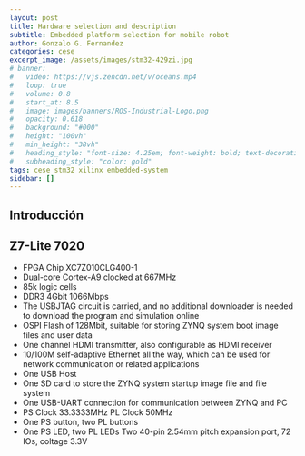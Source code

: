 ```yaml
---
layout: post
title: Hardware selection and description
subtitle: Embedded platform selection for mobile robot
author: Gonzalo G. Fernandez
categories: cese
excerpt_image: /assets/images/stm32-429zi.jpg
# banner:
#   video: https://vjs.zencdn.net/v/oceans.mp4
#   loop: true
#   volume: 0.8
#   start_at: 8.5
#   image: images/banners/ROS-Industrial-Logo.png
#   opacity: 0.618
#   background: "#000"
#   height: "100vh"
#   min_height: "38vh"
#   heading_style: "font-size: 4.25em; font-weight: bold; text-decoration: underline"
#   subheading_style: "color: gold"
tags: cese stm32 xilinx embedded-system
sidebar: []
---
```


## Introducción

## Z7-Lite 7020

- FPGA Chip XC7Z010CLG400-1
- Dual-core Cortex-A9 clocked at 667MHz
- 85k logic cells
- DDR3 4Gbit 1066Mbps
- The USBJTAG circuit is carried, and no additional downloader is needed to download the program and simulation online
- OSPI Flash of 128Mbit, suitable for storing ZYNQ system boot image files and user data
- One channel HDMI transmitter,  also configurable as HDMI receiver
- 10/100M self-adaptive Ethernet all the way, which can be used for network communication or related applications
- One USB Host
- One SD card to store the ZYNQ system startup image file and file system
- One USB-UART connection for communication between ZYNQ and PC
- PS Clock 33.3333MHz PL Clock 50MHz
- One PS button, two PL buttons
- One PS LED, two PL LEDs
Two 40-pin 2.54mm pitch expansion port, 72 IOs, coltage 3.3V